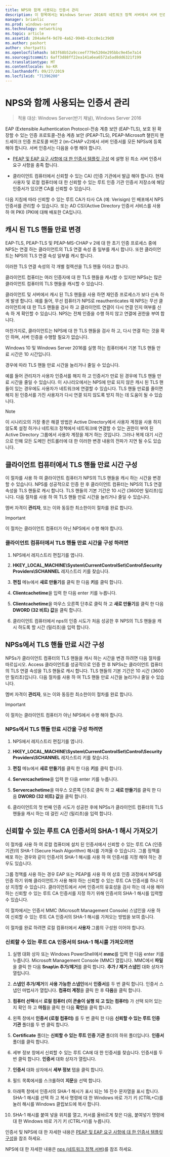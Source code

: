 ```yaml
---
title: NPS와 함께 사용되는 인증서 관리
description: 이 항목에서는 Windows Server 2016의 네트워크 정책 서버에서 서버 인증서를 사용 하는 방법에 대 한 정보를 제공 합니다.
manager: brianlic
ms.prod: windows-server
ms.technology: networking
ms.topic: article
ms.assetid: 204a4ef4-9d78-4a62-9940-43cc0e1c39d0
ms.author: pashort
author: shortpatti
ms.openlocfilehash: b83f68b52a9cceef779e5204e295bbc9e45e7a14
ms.sourcegitcommit: 6aff3d88ff22ea141a6ea6572a5ad8dd6321f199
ms.translationtype: MT
ms.contentlocale: ko-KR
ms.lasthandoff: 09/27/2019
ms.locfileid: "71396200"
---
```

# <a name="manage-certificates-used-with-nps"></a>NPS와 함께 사용되는 인증서 관리

>적용 대상: Windows Server(반기 채널), Windows Server 2016

EAP (Extensible Authentication Protocol\-전송 계층 보안 \(EAP\-TLS\), 보호 된 확장할 수 있는 인증 프로토콜\-전송 계층 보안 \(PEAP\-TLS\), PEAP\-Microsoft 챌린지 핸드셰이크 인증 프로토콜 버전 2 \(m\-CHAP v2\)에서 서버 인증서를 모든 NPSs에 등록 해야 합니다. 서버 인증서는 다음을 수행 해야 합니다.

- [PEAP 및 EAP 요구 사항에 대 한 인증서 템플릿 구성](nps-manage-cert-requirements.md) 에 설명 된 최소 서버 인증서 요구 사항을 충족 합니다.

- 클라이언트 컴퓨터에서 신뢰할 수 있는 CA\) \(인증 기관에서 발급 해야 합니다. 현재 사용자 및 로컬 컴퓨터에 대 한 신뢰할 수 있는 루트 인증 기관 인증서 저장소에 해당 인증서가 있으면 CA를 신뢰할 수 있습니다.

다음 지침에 따라 신뢰할 수 있는 루트 CA가 타사 CA (예: Verisign) 인 배포에서 NPS 인증서를 관리할 수 있습니다. 또는 AD CS\)\(Active Directory 인증서 서비스를 사용 하 여 PKI\) \(PKI에 대해 배포한 CA입니다.

## <a name="change-the-cached-tls-handle-expiry"></a>캐시 된 TLS 핸들 만료 변경

EAP\-TLS, PEAP\-TLS 및 PEAP\-MS\-CHAP v 2에 대 한 초기 인증 프로세스 중에 NPS는 연결 하는 클라이언트의 TLS 연결 속성 중 일부를 캐시 합니다. 또한 클라이언트는 NPS의 TLS 연결 속성 일부를 캐시 합니다.

이러한 TLS 연결 속성의 각 개별 컬렉션을 TLS 핸들 이라고 합니다.

클라이언트 컴퓨터는 여러 인증자에 대 한 TLS 핸들을 캐시할 수 있지만 NPSs는 많은 클라이언트 컴퓨터의 TLS 핸들을 캐시할 수 있습니다.

클라이언트 및 서버에서 캐시 된 TLS 핸들을 사용 하면 재인증 프로세스가 보다 신속 하 게 발생 합니다. 예를 들어, 무선 컴퓨터가 NPS로 reauthenticates 때 NPS는 무선 클라이언트에 대 한 TLS 핸들을 검사 하 고 클라이언트 연결이 다시 연결 인지 여부를 신속 하 게 확인할 수 있습니다. NPS는 전체 인증을 수행 하지 않고 연결에 권한을 부여 합니다.

마찬가지로, 클라이언트는 NPS에 대 한 TLS 핸들을 검사 하 고, 다시 연결 하는 것을 확인 하며, 서버 인증을 수행할 필요가 없습니다.

Windows 10 및 Windows Server 2016를 실행 하는 컴퓨터에서 기본 TLS 핸들 만료 시간은 10 시간입니다.

경우에 따라 TLS 핸들 만료 시간을 늘리거나 줄일 수 있습니다.

예를 들어 관리자가 사용자 인증서를 해지 하 고 인증서가 만료 된 경우에 TLS 핸들 만료 시간을 줄일 수 있습니다. 이 시나리오에서는 NPS에 만료 되지 않은 캐시 된 TLS 핸들이 있는 경우에도 사용자가 네트워크에 연결할 수 있습니다. TLS 핸들 만료를 줄이면 해지 된 인증서를 가진 사용자가 다시 연결 되지 않도록 방지 하는 데 도움이 될 수 있습니다.

>[!NOTE]
>이 시나리오의 가장 좋은 해결 방법은 Active Directory에서 사용자 계정을 사용 하지 않도록 설정 하거나 네트워크 정책에서 네트워크에 연결할 수 있는 권한이 부여 된 Active Directory 그룹에서 사용자 계정을 제거 하는 것입니다. 그러나 복제 대기 시간으로 인해 모든 도메인 컨트롤러에 대 한 이러한 변경 내용의 전파가 지연 될 수도 있습니다. 

## <a name="configure-the-tls-handle-expiry-time-on-client-computers"></a>클라이언트 컴퓨터에서 TLS 핸들 만료 시간 구성

이 절차를 사용 하 여 클라이언트 컴퓨터가 NPS의 TLS 핸들을 캐시 하는 시간을 변경할 수 있습니다. NPS를 성공적으로 인증 한 후 클라이언트 컴퓨터는 NPS의 TLS 연결 속성을 TLS 핸들로 캐시 합니다. TLS 핸들의 기본 기간은 10 시간 \(3600만 밀리초\)입니다. 다음 절차를 사용 하 여 TLS 핸들 만료 시간을 늘리거나 줄일 수 있습니다.

멤버 자격이 **관리자**, 또는 이와 동등한 최소한이이 절차를 완료 합니다.

>[!IMPORTANT]
>이 절차는 클라이언트 컴퓨터가 아닌 NPS에서 수행 해야 합니다.

### <a name="to-configure-the-tls-handle-expiry-time-on-client-computers"></a>클라이언트 컴퓨터에서 TLS 핸들 만료 시간을 구성 하려면

1. NPS에서 레지스트리 편집기를 엽니다.

2. **HKEY\_LOCAL\_MACHINE\System\CurrentControlSet\Control\SecurityProviders\SCHANNEL** 레지스트리 키를 찾습니다.

3. **편집** 메뉴에서 **새로 만들기**를 클릭 한 다음 **키**를 클릭 합니다.

4. **Clientcachetime**을 입력 한 다음 enter 키를 누릅니다.

5. **Clientcachetime**을 마우스 오른쪽 단추로 클릭 하 고 **새로 만들기**를 클릭 한 다음 **DWORD (32 비트) 값**을 클릭 합니다.

6. 클라이언트 컴퓨터에서 nps의 인증 시도가 처음 성공한 후 NPS의 TLS 핸들을 캐시 하도록 할 시간 (밀리초)을 입력 합니다.

## <a name="configure-the-tls-handle-expiry-time-on-npss"></a>NPSs에서 TLS 핸들 만료 시간 구성

NPSs가 클라이언트 컴퓨터의 TLS 핸들을 캐시 하는 시간을 변경 하려면 다음 절차를 따르십시오. Access 클라이언트를 성공적으로 인증 한 후 NPSs는 클라이언트 컴퓨터의 TLS 연결 속성을 TLS 핸들로 캐시 합니다. TLS 핸들의 기본 기간은 10 시간 \(3600만 밀리초\)입니다. 다음 절차를 사용 하 여 TLS 핸들 만료 시간을 늘리거나 줄일 수 있습니다.

멤버 자격이 **관리자**, 또는 이와 동등한 최소한이이 절차를 완료 합니다.

>[!IMPORTANT]
>이 절차는 클라이언트 컴퓨터가 아닌 NPS에서 수행 해야 합니다.

### <a name="to-configure-the-tls-handle-expiry-time-on-npss"></a>NPSs에서 TLS 핸들 만료 시간을 구성 하려면

1. NPS에서 레지스트리 편집기를 엽니다.

2. **HKEY\_LOCAL\_MACHINE\System\CurrentControlSet\Control\SecurityProviders\SCHANNEL** 레지스트리 키를 찾습니다.

3. **편집** 메뉴에서 **새로 만들기**를 클릭 한 다음 **키**를 클릭 합니다.

4. **Servercachetime**을 입력 한 다음 enter 키를 누릅니다.

5. **Servercachetime**을 마우스 오른쪽 단추로 클릭 하 고 **새로 만들기**를 클릭 한 다음 **DWORD (32 비트) 값**을 클릭 합니다.

6. 클라이언트의 첫 번째 인증 시도가 성공한 후에 NPSs가 클라이언트 컴퓨터의 TLS 핸들을 캐시 하는 데 걸린 시간 (밀리초)을 입력 합니다.

## <a name="obtain-the-sha-1-hash-of-a-trusted-root-ca-certificate"></a>신뢰할 수 있는 루트 CA 인증서의 SHA-1 해시 가져오기

이 절차를 사용 하 여 로컬 컴퓨터에 설치 된 인증서에서 신뢰할 수 있는 루트 CA (인증 기관)의 SHA-1 (Secure Hash Algorithm) 해시를 가져올 수 있습니다. 그룹 정책를 배포 하는 경우와 같이 인증서의 SHA-1 해시를 사용 하 여 인증서를 지정 해야 하는 경우도 있습니다.

그룹 정책를 사용 하는 경우 EAP 또는 PEAP를 사용 하 여 상호 인증 과정에서 NPS를 인증 하기 위해 클라이언트가 사용 해야 하는 신뢰할 수 있는 루트 CA 인증서를 하나 이상 지정할 수 있습니다. 클라이언트에서 서버 인증서의 유효성을 검사 하는 데 사용 해야 하는 신뢰할 수 있는 루트 CA 인증서를 지정 하기 위해 인증서의 SHA-1 해시를 입력할 수 있습니다.

이 절차에서는 인증서 MMC (Microsoft Management Console) 스냅인을 사용 하 여 신뢰할 수 있는 루트 CA 인증서의 SHA-1 해시를 가져오는 방법을 보여 줍니다. 

이 절차를 완료 하려면 로컬 컴퓨터에서 **사용자** 그룹의 구성원 이어야 합니다.

### <a name="to-obtain-the-sha-1-hash-of-a-trusted-root-ca-certificate"></a>신뢰할 수 있는 루트 CA 인증서의 SHA-1 해시를 가져오려면

1. 실행 대화 상자 또는 Windows PowerShell에서 **mmc**를 입력 한 다음 enter 키를 누릅니다. Microsoft Management Console \(MMC\) 열립니다. MMC에서 **파일**을 클릭 한 다음 **Snap\in 추가/제거**를 클릭 합니다. **추가 / 제거 스냅인** 대화 상자가 열립니다.

2. **스냅인 추가/제거**의 **사용 가능한 스냅인**에서 **인증서**를 두 번 클릭 합니다. 인증서 스냅인 마법사가 열립니다. **컴퓨터 계정**을 클릭 한 후 **다음**을 클릭 합니다.

3. **컴퓨터 선택**에서 **로컬 컴퓨터 (이 콘솔이 실행 되 고 있는 컴퓨터)** 가 선택 되어 있는지 확인 하 고 **마침**을 클릭 한 다음 **확인**을 클릭 합니다.

4. 왼쪽 창에서 **인증서 (로컬 컴퓨터)** 를 두 번 클릭 한 다음 **신뢰할 수 있는 루트 인증 기관** 폴더를 두 번 클릭 합니다.

5. **Certificate** 폴더는 **신뢰할 수 있는 루트 인증 기관** 폴더의 하위 폴더입니다. **인증서** 폴더를 클릭 합니다.

6. 세부 정보 창에서 신뢰할 수 있는 루트 CA에 대 한 인증서를 찾습니다. 인증서를 두 번 클릭 합니다. **인증서** 대화 상자가 열립니다.

7. **인증서** 대화 상자에서 **세부 정보** 탭을 클릭 합니다.

8. 필드 목록에서를 스크롤하여 **지문**을 선택 합니다.

9. 아래쪽 창에서 인증서의 SHA-1 해시가 표시 되는 16 진수 문자열을 표시 합니다. SHA-1 해시를 선택 하 고 복사 명령에 대 한 Windows 바로 가기 키 \(CTRL\+C\)를 눌러 해시를 Windows 클립보드에 복사 합니다.

10. SHA-1 해시를 붙여 넣을 위치를 열고, 커서를 올바르게 찾은 다음, 붙여넣기 명령에 대 한 Windows 바로 가기 키 \(CTRL\+V\)를 누릅니다. 

인증서 및 NPS에 대 한 자세한 내용은 [PEAP 및 EAP 요구 사항에 대 한 인증서 템플릿 구성](nps-manage-cert-requirements.md)을 참조 하세요.

NPS에 대 한 자세한 내용은 [nps (네트워크 정책 서버)](nps-top.md)를 참조 하세요.
